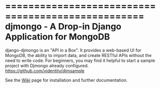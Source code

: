 ==================================================
djmongo - A Drop-in Django Application for MongoDB
==================================================

django-djmongo is an "API in a Box".  It provides a web-based UI for MongoDB,
the ability to import data, and create RESTful APIs without the need to 
write code. For beginners, you may find it helpful to start a sample project
with Djmongo already configured. https://github.com/videntity/djmsample 


See the [Wiki](https://github.com/videntity/django-djmongo/wiki/Installation) page for installation and further documentation.
